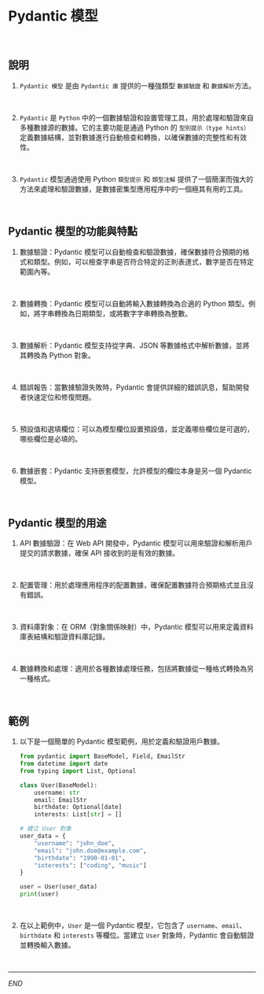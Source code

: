 # Pydantic 模型

<br>

## 說明

1. `Pydantic 模型` 是由 `Pydantic 庫` 提供的一種強類型 `數據驗證` 和 `數據解析`方法。 

<br>

2. `Pydantic` 是 `Python` 中的一個數據驗證和設置管理工具，用於處理和驗證來自多種數據源的數據。它的主要功能是通過 Python 的 `型別提示（type hints）` 定義數據結構，並對數據進行自動檢查和轉換，以確保數據的完整性和有效性。

<br>

3. `Pydantic` 模型通過使用 Python `類型提示` 和 `類型注解` 提供了一個簡潔而強大的方法來處理和驗證數據，是數據密集型應用程序中的一個極其有用的工具。 

<br>

## Pydantic 模型的功能與特點

1. 數據驗證：Pydantic 模型可以自動檢查和驗證數據，確保數據符合預期的格式和類型。例如，可以檢查字串是否符合特定的正則表達式，數字是否在特定範圍內等。

<br>

2. 數據轉換：Pydantic 模型可以自動將輸入數據轉換為合適的 Python 類型。例如，將字串轉換為日期類型，或將數字字串轉換為整數。

<br>

3. 數據解析：Pydantic 模型支持從字典、JSON 等數據格式中解析數據，並將其轉換為 Python 對象。

<br>

4. 錯誤報告：當數據驗證失敗時，Pydantic 會提供詳細的錯誤訊息，幫助開發者快速定位和修復問題。

<br>

5. 預設值和選填欄位：可以為模型欄位設置預設值，並定義哪些欄位是可選的，哪些欄位是必填的。

<br>

6. 數據嵌套：Pydantic 支持嵌套模型，允許模型的欄位本身是另一個 Pydantic 模型。

<br>

## Pydantic 模型的用途

1. API 數據驗證：在 Web API 開發中，Pydantic 模型可以用來驗證和解析用戶提交的請求數據，確保 API 接收到的是有效的數據。

<br>

2. 配置管理：用於處理應用程序的配置數據，確保配置數據符合預期格式並且沒有錯誤。

<br>

3. 資料庫對象：在 ORM（對象關係映射）中，Pydantic 模型可以用來定義資料庫表結構和驗證資料庫記錄。

<br>

4. 數據轉換和處理：適用於各種數據處理任務，包括將數據從一種格式轉換為另一種格式。

<br>

## 範例

1. 以下是一個簡單的 Pydantic 模型範例，用於定義和驗證用戶數據。

    ```python
    from pydantic import BaseModel, Field, EmailStr
    from datetime import date
    from typing import List, Optional

    class User(BaseModel):
        username: str
        email: EmailStr
        birthdate: Optional[date]
        interests: List[str] = []

    # 建立 User 對象
    user_data = {
        "username": "john_doe",
        "email": "john.doe@example.com",
        "birthdate": "1990-01-01",
        "interests": ["coding", "music"]
    }

    user = User(user_data)
    print(user)
    ```

<br>

2. 在以上範例中，`User` 是一個 Pydantic 模型，它包含了 `username`、`email`、`birthdate` 和 `interests` 等欄位。當建立 `User` 對象時，Pydantic 會自動驗證並轉換輸入數據。

<br>

___

_END_